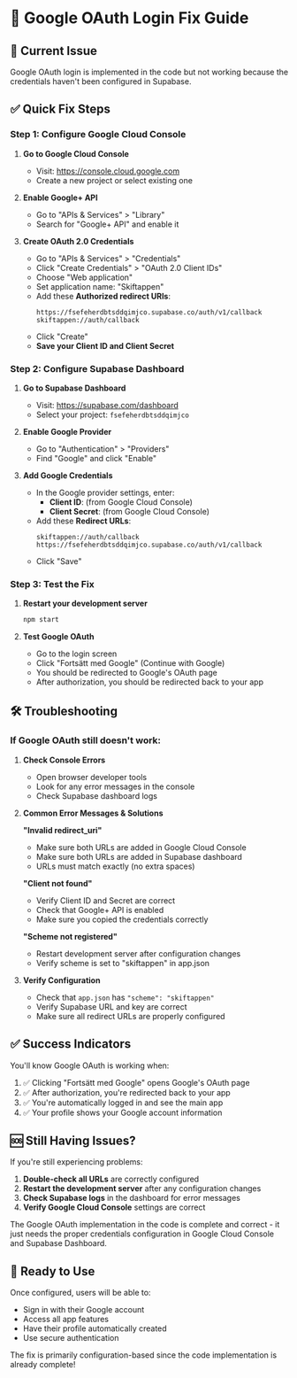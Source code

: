 # 🔧 Google OAuth Login Fix Guide

## 🚨 Current Issue
Google OAuth login is implemented in the code but not working because the credentials haven't been configured in Supabase.

## ✅ Quick Fix Steps

### Step 1: Configure Google Cloud Console

1. **Go to Google Cloud Console**
   - Visit: https://console.cloud.google.com
   - Create a new project or select existing one

2. **Enable Google+ API**
   - Go to "APIs & Services" > "Library"
   - Search for "Google+ API" and enable it

3. **Create OAuth 2.0 Credentials**
   - Go to "APIs & Services" > "Credentials"
   - Click "Create Credentials" > "OAuth 2.0 Client IDs"
   - Choose "Web application"
   - Set application name: "Skiftappen"
   - Add these **Authorized redirect URIs**:
     ```
     https://fsefeherdbtsddqimjco.supabase.co/auth/v1/callback
     skiftappen://auth/callback
     ```
   - Click "Create"
   - **Save your Client ID and Client Secret**

### Step 2: Configure Supabase Dashboard

1. **Go to Supabase Dashboard**
   - Visit: https://supabase.com/dashboard
   - Select your project: `fsefeherdbtsddqimjco`

2. **Enable Google Provider**
   - Go to "Authentication" > "Providers"
   - Find "Google" and click "Enable"

3. **Add Google Credentials**
   - In the Google provider settings, enter:
     - **Client ID**: (from Google Cloud Console)
     - **Client Secret**: (from Google Cloud Console)
   - Add these **Redirect URLs**:
     ```
     skiftappen://auth/callback
     https://fsefeherdbtsddqimjco.supabase.co/auth/v1/callback
     ```
   - Click "Save"

### Step 3: Test the Fix

1. **Restart your development server**
   ```bash
   npm start
   ```

2. **Test Google OAuth**
   - Go to the login screen
   - Click "Fortsätt med Google" (Continue with Google)
   - You should be redirected to Google's OAuth page
   - After authorization, you should be redirected back to your app

## 🛠️ Troubleshooting

### If Google OAuth still doesn't work:

1. **Check Console Errors**
   - Open browser developer tools
   - Look for any error messages in the console
   - Check Supabase dashboard logs

2. **Common Error Messages & Solutions**

   **"Invalid redirect_uri"**
   - Make sure both URLs are added in Google Cloud Console
   - Make sure both URLs are added in Supabase dashboard
   - URLs must match exactly (no extra spaces)

   **"Client not found"**
   - Verify Client ID and Secret are correct
   - Check that Google+ API is enabled
   - Make sure you copied the credentials correctly

   **"Scheme not registered"**
   - Restart development server after configuration changes
   - Verify scheme is set to "skiftappen" in app.json

3. **Verify Configuration**
   - Check that `app.json` has `"scheme": "skiftappen"`
   - Verify Supabase URL and key are correct
   - Make sure all redirect URLs are properly configured

## ✅ Success Indicators

You'll know Google OAuth is working when:

1. ✅ Clicking "Fortsätt med Google" opens Google's OAuth page
2. ✅ After authorization, you're redirected back to your app
3. ✅ You're automatically logged in and see the main app
4. ✅ Your profile shows your Google account information

## 🆘 Still Having Issues?

If you're still experiencing problems:

1. **Double-check all URLs** are correctly configured
2. **Restart the development server** after any configuration changes
3. **Check Supabase logs** in the dashboard for error messages
4. **Verify Google Cloud Console** settings are correct

The Google OAuth implementation in the code is complete and correct - it just needs the proper credentials configuration in Google Cloud Console and Supabase Dashboard.

## 📱 Ready to Use

Once configured, users will be able to:
- Sign in with their Google account
- Access all app features
- Have their profile automatically created
- Use secure authentication

The fix is primarily configuration-based since the code implementation is already complete! 
